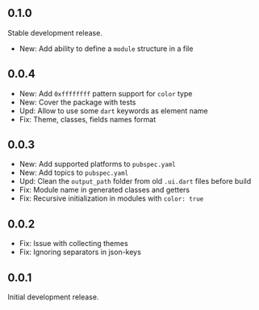 ## 0.1.0

Stable development release.

* New: Add ability to define a `module` structure in a file

## 0.0.4

* New: Add `0xffffffff` pattern support for `color` type
* New: Cover the package with tests
* Upd: Allow to use some `dart` keywords as element name
* Fix: Theme, classes, fields names format

## 0.0.3

* New: Add supported platforms to `pubspec.yaml`
* New: Add topics to `pubspec.yaml`
* Upd: Clean the `output_path` folder from old `.ui.dart` files before build
* Fix: Module name in generated classes and getters
* Fix: Recursive initialization in modules with `color: true`

## 0.0.2

* Fix: Issue with collecting themes
* Fix: Ignoring separators in json-keys

## 0.0.1

Initial development release.